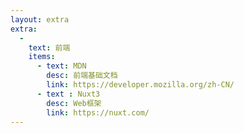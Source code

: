 ```yaml
---
layout: extra
extra:
  - 
    text: 前端
    items:
      - text: MDN
        desc: 前端基础文档
        link: https://developer.mozilla.org/zh-CN/
      - text : Nuxt3
        desc: Web框架
        link: https://nuxt.com/
---
```

